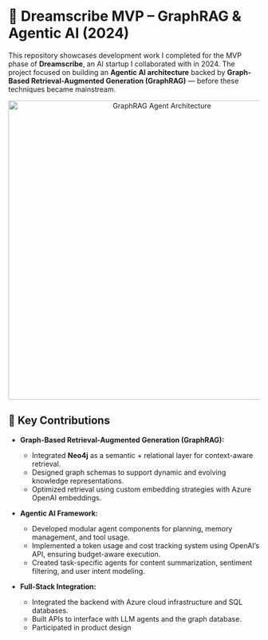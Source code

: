 # 🧠 Dreamscribe MVP – GraphRAG & Agentic AI (2024)

This repository showcases development work I completed for the MVP phase of **Dreamscribe**, an AI startup I collaborated with in 2024. The project focused on building an **Agentic AI architecture** backed by **Graph-Based Retrieval-Augmented Generation (GraphRAG)** — before these techniques became mainstream.

<p align="center">
  <img src="assets/graphrag-agent-architecture.png" alt="GraphRAG Agent Architecture" width="600"/>
</p>

## 📌 Key Contributions

- **Graph-Based Retrieval-Augmented Generation (GraphRAG):**
  - Integrated **Neo4j** as a semantic + relational layer for context-aware retrieval.
  - Designed graph schemas to support dynamic and evolving knowledge representations.
  - Optimized retrieval using custom embedding strategies with Azure OpenAI embeddings.

- **Agentic AI Framework:**
  - Developed modular agent components for planning, memory management, and tool usage.
  - Implemented a token usage and cost tracking system using OpenAI’s API, ensuring budget-aware execution.
  - Created task-specific agents for content summarization, sentiment filtering, and user intent modeling.

- **Full-Stack Integration:**
  - Integrated the backend with Azure cloud infrastructure and SQL databases.
  - Built APIs to interface with LLM agents and the graph database.
  - Participated in product design
